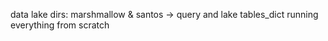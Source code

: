 data lake dirs: marshmallow & santos -> query and lake
tables_dict 
running everything from scratch 
